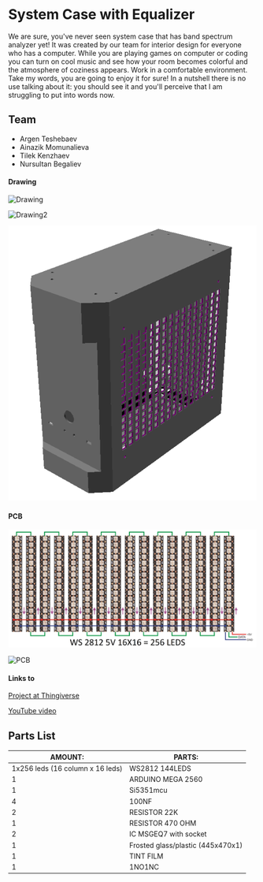 
# System Case with Equalizer

 We are sure, you've never seen system case that has band spectrum analyzer yet! It was created by our team for interior design for everyone who has a computer. While you are playing games on computer or coding you can turn on cool music and see how your room becomes colorful and the atmosphere of coziness appears. Work in a comfortable environment. Take my words, you are going to enjoy it for sure! In a nutshell there is no use talking about it: you should see it and you'll perceive that I am struggling to put into words now.

## Team
* Argen Teshebaev
* Ainazik Momunalieva
* Tilek Kenzhaev
* Nursultan Begaliev




#### Drawing

![Drawing](https://github.com/nursultanbegaliev/Graphic-Eng.-Project/blob/master/2.png)

![Drawing2](https://github.com/nursultanbegaliev/Graphic-Eng.-Project/blob/master/1.png)

![Drawing3](https://github.com/nursultanbegaliev/Graphic-Eng.-Project/blob/master/Images/Assembly%20screenshots/FULL%20SYSTEM%20CASE_screenshot_1.png)

#### PCB

![Schematic is here](https://github.com/nursultanbegaliev/Graphic-Eng.-Project/blob/master/Images/Circuit%20images/SCHEME1.jpg)

![PCB](https://github.com/nursultanbegaliev/Graphic-Eng.-Project/blob/master/SCHEME2.jpg)

#### Links to

 [Project at Thingiverse]()

 [YouTube video]()


## Parts List
| AMOUNT: | PARTS: |
|--------|------|
|   1x256 leds (16 column x 16 leds)   | WS2812 144LEDS |
|   1   | ARDUINO MEGA 2560 |
|   1   | Si5351mcu |
|   4   | 100NF |
|   2   | RESISTOR 22K |
|   1   | RESISTOR 470 OHM |
|   2   | IC MSGEQ7 with socket |
|   1   | Frosted glass/plastic (445x470x1) |
|   1   | TINT FILM |
|   1   | 1NO1NC |
